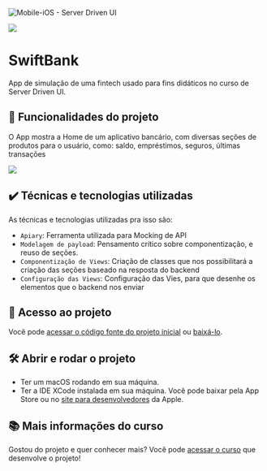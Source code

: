 
![Mobile-iOS - Server Driven UI](https://github.com/AndriuCoelho/ios-server-driven-swift-bank/assets/7536739/e5fe375d-6e78-4778-85db-4828a1d161b0)


![](https://img.shields.io/github/license/alura-cursos/android-com-kotlin-personalizando-ui)

# SwiftBank

App de simulação de uma fintech usado para fins didáticos no curso de Server Driven UI.

## 🔨 Funcionalidades do projeto

O App mostra a Home de um aplicativo bancário, com diversas seções de produtos para o usuário, como: saldo, empréstimos, seguros, últimas transações

![](img/amostra.gif)

## ✔️ Técnicas e tecnologias utilizadas

As técnicas e tecnologias utilizadas pra isso são:

- `Apiary`: Ferramenta utilizada para Mocking de API
- `Modelagem de payload`: Pensamento crítico sobre componentização, e reuso de seções.
- `Componentização de Views`: Criação de classes que nos possibilitará a criação das seções baseado na resposta do backend
- `Configuração das Views`: Configuração das Vies, para que desenhe os elementos que o backend nos enviar


## 📁 Acesso ao projeto

Você pode [acessar o código fonte do projeto inicial](https://github.com/alura-cursos/android-com-kotlin-personalizando-ui/tree/projeto-inicial) ou [baixá-lo](https://github.com/alura-cursos/android-com-kotlin-personalizando-ui/archive/refs/heads/projeto-inicial.zip).

## 🛠️ Abrir e rodar o projeto

- Ter um macOS rodando em sua máquina.
- Ter a IDE XCode instalada em sua máquina. Você pode baixar pela App Store ou no [site para desenvolvedores](https://developer.apple.com/download/all/) da Apple.

## 📚 Mais informações do curso

Gostou do projeto e quer conhecer mais? Você pode [acessar o curso](https://cursos.alura.com.br/course/layouts-complexos-com-colecoes) que desenvolve o projeto!
